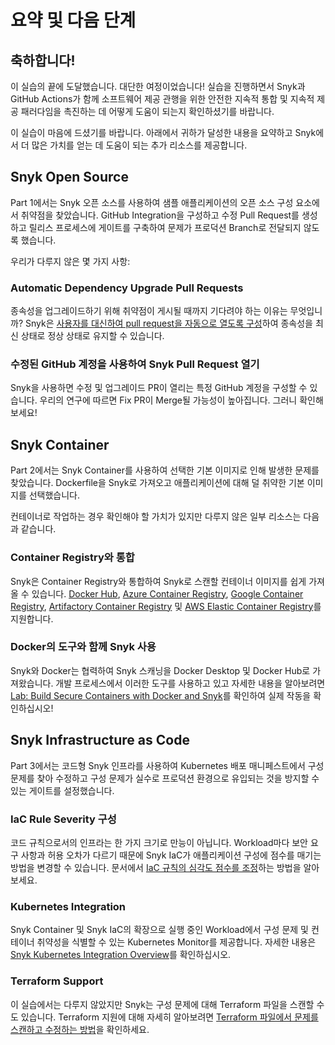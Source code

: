 # 요약 및 다음 단계

## 축하합니다! <a href="#congratulations" id="congratulations"></a>

이 실습의 끝에 도달했습니다. 대단한 여정이었습니다! 실습을 진행하면서 Snyk과 GitHub Actions가 함께 소프트웨어 제공 관행을 위한 안전한 지속적 통합 및 지속적 제공 패러다임을 촉진하는 데 어떻게 도움이 되는지 확인하셨기를 바랍니다.‌

이 실습이 마음에 드셨기를 바랍니다. 아래에서 귀하가 달성한 내용을 요약하고 Snyk에서 더 많은 가치를 얻는 데 도움이 되는 추가 리소스를 제공합니다.

## Snyk Open Source <a href="#snyk-open-source" id="snyk-open-source"></a>

Part 1에서는 Snyk 오픈 소스를 사용하여 샘플 애플리케이션의 오픈 소스 구성 요소에서 취약점을 찾았습니다. GitHub Integration을 구성하고 수정 Pull Request를 생성하고 릴리스 프로세스에 게이트를 구축하여 문제가 프로덕션 Branch로 전달되지 않도록 했습니다.‌

우리가 다루지 않은 몇 가지 사항:

### Automatic Dependency Upgrade Pull Requests <a href="#automatic-dependency-upgrade-pull-requests" id="automatic-dependency-upgrade-pull-requests"></a>

종속성을 업그레이드하기 위해 취약점이 게시될 때까지 기다려야 하는 이유는 무엇입니까? Snyk은 [사용자를 대신하여 pull request을 자동으로 열도록 구성](https://support.snyk.io/hc/en-us/articles/360006581898-Upgrading-dependencies-with-automatic-PRs)하여 종속성을 최신 상태로 정상 상태로 유지할 수 있습니다.‌

### 수정된 GitHub 계정을 사용하여 Snyk Pull Request 열기

Snyk을 사용하면 수정 및 업그레이드 PR이 열리는 특정 GitHub 계정을 구성할 수 있습니다. 우리의 연구에 따르면 Fix PR이 Merge될 가능성이 높아집니다. 그러니 확인해보세요!‌

## Snyk Container <a href="#snyk-container" id="snyk-container"></a>

Part 2에서는 Snyk Container를 사용하여 선택한 기본 이미지로 인해 발생한 문제를 찾았습니다. Dockerfile을 Snyk로 가져오고 애플리케이션에 대해 덜 취약한 기본 이미지를 선택했습니다.

컨테이너로 작업하는 경우 확인해야 할 가치가 있지만 다루지 않은 일부 리소스는 다음과 같습니다.

### Container Registry와 통합

Snyk은 Container Registry와 통합하여 Snyk로 스캔할 컨테이너 이미지를 쉽게 가져올 수 있습니다. [Docker Hub](https://support.snyk.io/hc/en-us/articles/360003916058-Configure-integration-for-Docker-Hub), [Azure Container Registry](https://support.snyk.io/hc/en-us/articles/360003915958-Configure-integration-for-ACR), [Google Container Registry](https://support.snyk.io/hc/en-us/articles/360003916118-Configure-integration-for-GCR), [Artifactory Container Registry](https://support.snyk.io/hc/en-us/articles/360003915998-Configuring-your-JFrog-Artifactory-container-registry-integration) 및 [AWS Elastic Container Registry](https://support.snyk.io/hc/en-us/articles/360003916078-Configure-integration-for-Amazon-Elastic-Container-Registry-ECR-)를 지원합니다.

### Docker의 도구와 함께 Snyk 사용

Snyk와 Docker는 협력하여 Snyk 스캐닝을 Docker Desktop 및 Docker Hub로 가져왔습니다. 개발 프로세스에서 이러한 도구를 사용하고 있고 자세한 내용을 알아보려면 [Lab: Build Secure Containers with Docker and Snyk](https://github.com/snyk/user-docs/tree/695c746d1b207ffdf923b84e4590d31b29e2cc73/docs/docker/lab-build-secure-containers-with-docker-and-snyk/README.md)를 확인하여 실제 작동을 확인하십시오!

## Snyk Infrastructure as Code

Part 3에서는 코드형 Snyk 인프라를 사용하여 Kubernetes 배포 매니페스트에서 구성 문제를 찾아 수정하고 구성 문제가 실수로 프로덕션 환경으로 유입되는 것을 방지할 수 있는 게이트를 설정했습니다.

### IaC Rule Severity 구성

코드 규칙으로서의 인프라는 한 가지 크기로 만능이 아닙니다. Workload마다 보안 요구 사항과 허용 오차가 다르기 때문에 Snyk IaC가 애플리케이션 구성에 점수를 매기는 방법을 변경할 수 있습니다. 문서에서 [IaC 규칙의 심각도 점수를 조정](https://support.snyk.io/hc/en-us/articles/360006402818#UUID-c1919782-6bfa-b84b-a638-3913cee39fc5)하는 방법을 알아보세요.

### Kubernetes Integration

Snyk Container 및 Snyk IaC의 확장으로 실행 중인 Workload에서 구성 문제 및 컨테이너 취약성을 식별할 수 있는 Kubernetes Monitor를 제공합니다. 자세한 내용은 [Snyk Kubernetes Integration Overview](https://support.snyk.io/hc/en-us/articles/360003916138-Kubernetes-integration-overview)를 확인하십시오.

### Terraform Support

이 실습에서는 다루지 않았지만 Snyk는 구성 문제에 대해 Terraform 파일을 스캔할 수도 있습니다. Terraform 지원에 대해 자세히 알아보려면 [Terraform 파일에서 문제를 스캔하고 수정하는 방법](https://support.snyk.io/hc/en-us/articles/360010916577-Scan-and-fix-security-issues-in-your-Terraform-files)을 확인하세요.
